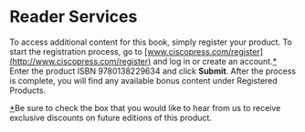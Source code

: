 # Reader Services


To access additional content for this book, simply register your product. To start the registration process, go to [www.ciscopress.com/register](http://www.ciscopress.com/register) and log in or create an account.[\*](vol1_pref05.xhtml#sfn1a) Enter the product ISBN 9780138229634 and click **Submit**. After the process is complete, you will find any available bonus content under Registered Products.

[\*](vol1_pref05.xhtml#sfn1)Be sure to check the box that you would like to hear from us to receive exclusive discounts on future editions of this product.